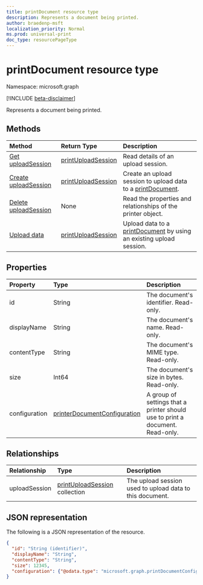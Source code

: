 ```yaml
---
title: printDocument resource type
description: Represents a document being printed.
author: braedenp-msft
localization_priority: Normal
ms.prod: universal-print
doc_type: resourcePageType
---
```


# printDocument resource type

Namespace: microsoft.graph

[!INCLUDE [beta-disclaimer](../../includes/beta-disclaimer.md)]

Represents a document being printed.

## Methods

| Method       | Return Type | Description |
|:-------------|:------------|:------------|
| [Get uploadSession](../api/printdocument-get-uploadsession.md) | [printUploadSession](printuploadsession.md) | Read details of an upload session. |
| [Create uploadSession](../api/printdocument-put-uploadsession.md) | [printUploadSession](printuploadsession.md) | Create an upload session to upload data to a [printDocument](printdocument.md). |
| [Delete uploadSession](../api/printdocument-delete-uploadsession.md) | None | Read the properties and relationships of the printer object. |
| [Upload data](../api/printdocument-post-uploadsession.md) | [printUploadSession](printuploadsession.md) | Upload data to a [printDocument](printdocument.md) by using an existing upload session. |

## Properties
| Property     | Type        | Description |
|:-------------|:------------|:------------|
|id|String|The document's identifier. Read-only.|
|displayName|String|The document's name. Read-only.|
|contentType|String|The document's MIME type. Read-only.|
|size|Int64|The document's size in bytes. Read-only.|
|configuration|[printerDocumentConfiguration](printerdocumentconfiguration.md) |A group of settings that a printer should use to print a document. Read-only.|

## Relationships
| Relationship | Type        | Description |
|:-------------|:------------|:------------|
|uploadSession|[printUploadSession](printuploadsession.md) collection|The upload session used to upload data to this document.|

## JSON representation

The following is a JSON representation of the resource.

<!-- {
  "blockType": "resource",
  "optionalProperties": [

  ],
  "@odata.type": "microsoft.graph.printDocument"
}-->

```json
{
  "id": "String (identifier)",
  "displayName": "String",
  "contentType": "String",
  "size": 12345,
  "configuration": {"@odata.type": "microsoft.graph.printDocumentConfiguration"}
}

```

<!-- uuid: 8fcb5dbc-d5aa-4681-8e31-b001d5168d79
2015-10-25 14:57:30 UTC -->
<!-- {
  "type": "#page.annotation",
  "description": "printDocument resource",
  "keywords": "",
  "section": "documentation",
  "tocPath": ""
}-->